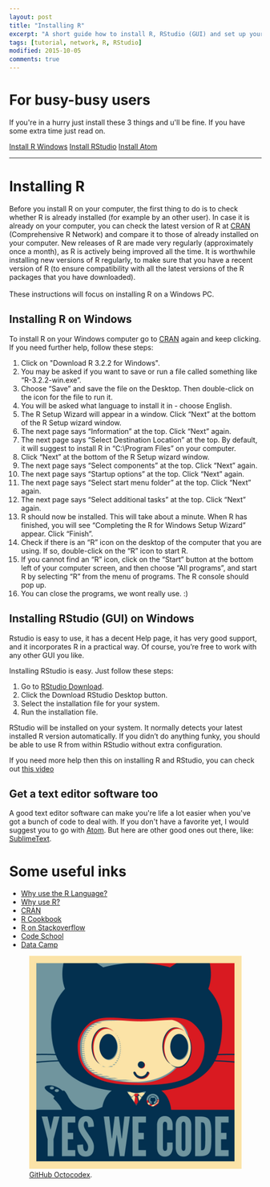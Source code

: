 ```yaml
---
layout: post
title: "Installing R"
excerpt: "A short guide how to install R, RStudio (GUI) and set up your work environment"
tags: [tutorial, network, R, RStudio]
modified: 2015-10-05
comments: true
---
```


# For busy-busy users

If you're in a hurry just install these 3 things and u'll be fine.
If you have some extra time just read on.

<div markdown="0">
  <a href="https://cran.r-project.org/bin/windows/base/" class="btn">Install R Windows</a>
  <a href="https://www.rstudio.com/ide/download" class="btn">Install RStudio</a>
  <a href="https://atom.io" class="btn">Install Atom</a>
</div>

- - -

# Installing R

Before you install R on your computer, the first thing to do is to check whether R is already installed (for example by an other user). In case it is already on your computer, you can check the latest version of R at [CRAN](https://cran.r-project.org) (Comprehensive R Network) and compare it to those of already installed on your computer. New releases of R are made very regularly (approximately once a month), as R is actively being improved all the time. It is worthwhile installing new versions of R regularly, to make sure that you have a recent version of R (to ensure compatibility with all the latest versions of the R packages that you have downloaded).
<br><br>
These instructions will focus on installing R on a Windows PC.

## Installing R on Windows

To install R on your Windows computer go to [CRAN](https://cran.r-project.org/bin/windows/base/) again and keep clicking. If you need further help, follow these steps:

1. Click on "Download R 3.2.2 for Windows".
2. You may be asked if you want to save or run a file called something like “R-3.2.2-win.exe”.
3. Choose “Save” and save the file on the Desktop. Then double-click on the icon for the file to run it.
4. You will be asked what language to install it in - choose English.
5. The R Setup Wizard will appear in a window. Click “Next” at the bottom of the R Setup wizard window.
6. The next page says “Information” at the top. Click “Next” again.
7. The next page says “Select Destination Location” at the top. By default, it will suggest to install R in “C:\Program Files” on your computer.
8. Click “Next” at the bottom of the R Setup wizard window.
9. The next page says “Select components” at the top. Click “Next” again.
10. The next page says “Startup options” at the top. Click “Next” again.
11. The next page says “Select start menu folder” at the top. Click “Next” again.
12. The next page says “Select additional tasks” at the top. Click “Next” again.
13. R should now be installed. This will take about a minute. When R has finished, you will see “Completing the R for Windows Setup Wizard” appear. Click “Finish”.
14. Check if there is an “R” icon on the desktop of the computer that you are using. If so, double-click on the “R” icon to start R.
15. If you cannot find an “R” icon, click on the “Start” button at the bottom left of your computer screen, and then choose “All programs”, and start R by selecting “R” from the menu of programs. The R console should pop up.
16. You can close the programs, we wont really use. :)

## Installing RStudio (GUI) on Windows

Rstudio is easy to use, it has a decent Help page, it has very good support, and it incorporates R in a practical way. Of course, you’re free to work with any other GUI you like.

Installing RStudio is easy. Just follow these steps:

1. Go to [RStudio Download](https://www.rstudio.com/ide/download).
2. Click the Download RStudio Desktop button.
3. Select the installation file for your system.
4. Run the installation file.

RStudio will be installed on your system. It normally detects your latest installed R version automatically. If you didn’t do anything funky, you should be able to use R from within RStudio without extra configuration.

If you need more help then this on installing R and RStudio, you can check out [this video](https://www.udacity.com/course/viewer#!/c-ud651/l-729069797/m-862871019)

## Get a text editor software too

A good text editor software can make you're life a lot easier when you've got a bunch of code to deal with. If you don't have a favorite yet, I would suggest you to go with [Atom](https://atom.io). But here are other good ones out there, like: [SublimeText](http://www.sublimetext.com).


# Some useful inks

- [Why use the R Language?](http://www.burns-stat.com/documents/tutorials/why-use-the-r-language/)
- [Why use R?](http://www.inside-r.org/why-use-r)
- [CRAN](https://cran.r-project.org)
- [R Cookbook](http://www.cookbook-r.com)
- [R on Stackoverflow](http://stackoverflow.com/questions/tagged/r)
- [Code School](http://tryr.codeschool.com)
- [Data Camp](https://www.datacamp.com)

<figure>
	<img src="/images/baracktocat.jpg">
  <figcaption><a href="https://octodex.github.com" title="Yes we code">GitHub Octocodex</a>.</figcaption>
</figure>
